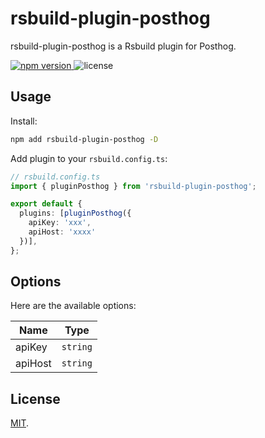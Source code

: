 # rsbuild-plugin-posthog

rsbuild-plugin-posthog is a Rsbuild plugin for Posthog.

<p>
  <a href="https://npmjs.com/package/rsbuild-plugin-posthog">
   <img src="https://img.shields.io/npm/v/rsbuild-plugin-posthog?style=flat-square&colorA=564341&colorB=EDED91" alt="npm version" />
  </a>
    <img src="https://img.shields.io/badge/License-MIT-blue.svg?style=flat-square&colorA=564341&colorB=EDED91" alt="license" />
</p>

## Usage

Install:

```bash
npm add rsbuild-plugin-posthog -D
```

Add plugin to your `rsbuild.config.ts`:

```ts
// rsbuild.config.ts
import { pluginPosthog } from 'rsbuild-plugin-posthog';

export default {
  plugins: [pluginPosthog({
    apiKey: 'xxx',
    apiHost: 'xxxx'
  })],
};
```

## Options

Here are the available options:

| Name | Type      |
| ---- | --------- |
| apiKey  | `string`  |
| apiHost  | `string` |

## License

[MIT](./LICENSE).
